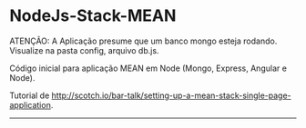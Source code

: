 NodeJs-Stack-MEAN
=================

ATENÇÃO: A Aplicação presume que um banco mongo esteja rodando. Visualize na pasta config, arquivo db.js.


Código inicial para aplicação MEAN em Node (Mongo, Express, Angular e Node).

Tutorial de http://scotch.io/bar-talk/setting-up-a-mean-stack-single-page-application.

-------------